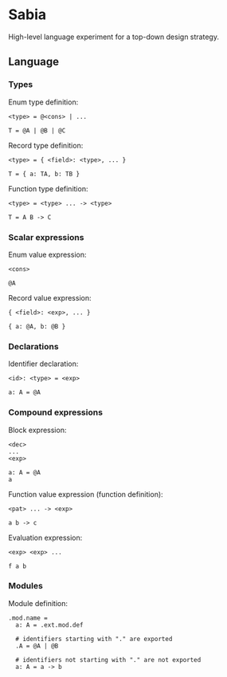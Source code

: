 # Sabia

High-level language experiment for a top-down design strategy.

## Language

### Types

Enum type definition:

```
<type> = @<cons> | ...
```
```
T = @A | @B | @C
```

Record type definition:

```
<type> = { <field>: <type>, ... }
```
```
T = { a: TA, b: TB }
```

Function type definition:

```
<type> = <type> ... -> <type>
```
```
T = A B -> C
```

### Scalar expressions

Enum value expression:

```
<cons>
```
```
@A
```

Record value expression:

```
{ <field>: <exp>, ... }
```
```
{ a: @A, b: @B }
```

### Declarations

Identifier declaration:

```
<id>: <type> = <exp>
```
```
a: A = @A
```

### Compound expressions

Block expression:

```
<dec>
...
<exp>
```
```
a: A = @A
a
```

Function value expression (function definition):

```
<pat> ... -> <exp>
```
```
a b -> c
```

Evaluation expression:

```
<exp> <exp> ...
```
```
f a b
```

### Modules

Module definition:

```
.mod.name =
  a: A = .ext.mod.def

  # identifiers starting with "." are exported
  .A = @A | @B

  # identifiers not starting with "." are not exported
  a: A = a -> b
```
